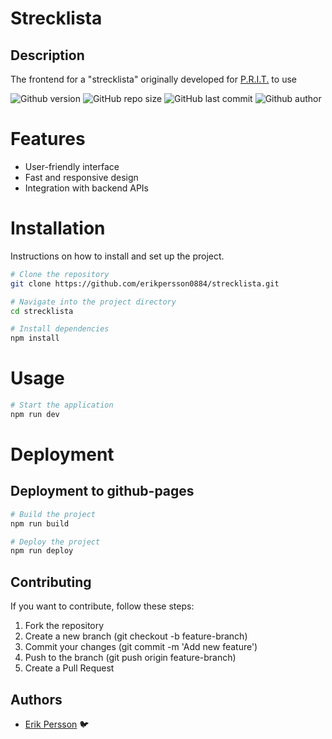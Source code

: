 # Strecklista

## Description 

The frontend for a "strecklista" originally developed for <a href="https://prit.chalmers.it/">P.R.I.T.</a> to use

![Github version](https://img.shields.io/badge/version-0.0.0-darkblue?style=flat-square)
![GitHub repo size](https://img.shields.io/github/repo-size/erikpersson0884/strecklista?color=blue&style=flat-square)
![GitHub last commit](https://img.shields.io/github/last-commit/erikpersson0884/strecklista?color=darkgreen&style=flat-square) 
<a style="text-decoration: none !important; display:inline;" href="https://github.com/erikpersson0884">![Github author](https://img.shields.io/badge/Author-erikpersson0884-darkred?style=flat-square)</a>



# Features
- User-friendly interface
- Fast and responsive design
- Integration with backend APIs

# Installation
Instructions on how to install and set up the project.

```sh
# Clone the repository
git clone https://github.com/erikpersson0884/strecklista.git

# Navigate into the project directory
cd strecklista

# Install dependencies
npm install

```

# Usage

```sh
# Start the application
npm run dev

```

# Deployment

## Deployment to github-pages

```sh
# Build the project
npm run build

# Deploy the project
npm run deploy
```


<!-- # Configuration
Any necessary environment variables or configuration steps. -->


## Contributing

If you want to contribute, follow these steps:

1. Fork the repository
2. Create a new branch (git checkout -b feature-branch)
3. Commit your changes (git commit -m 'Add new feature')
4. Push to the branch (git push origin feature-branch)
5. Create a Pull Request

<!-- ## Licence -->

## Authors 
- <a href="https://erikpersson0884.github.io/portfolio">Erik Persson</a> 🐦


